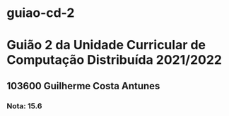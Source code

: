 # guiao-cd-2
<h1>Guião 2 da Unidade Curricular de Computação Distribuída 2021/2022</h1>
<h2>103600 Guilherme Costa Antunes</h2>
<h3>Nota: 15.6</h3>